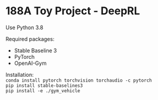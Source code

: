 # 188A Toy Project - DeepRL

Use Python 3.8

Required packages:
- Stable Baseline 3
- PyTorch
- OpenAI-Gym

Installation:\
`conda install pytorch torchvision torchaudio -c pytorch`\
`pip install stable-baselines3`\
`pip install -e ./gym_vehicle`